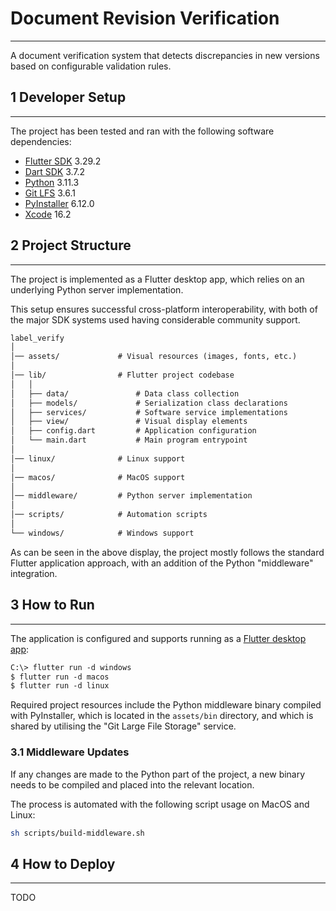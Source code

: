 # Document Revision Verification

---

A document verification system that detects discrepancies in new versions based on configurable validation rules.

## 1 Developer Setup

---

The project has been tested and ran with the following software dependencies:

- [Flutter SDK](https://docs.flutter.dev/get-started/install) 3.29.2
- [Dart SDK](https://dart.dev/get-dart) 3.7.2
- [Python](https://www.python.org/downloads/) 3.11.3
- [Git LFS](https://git-lfs.com) 3.6.1
- [PyInstaller](https://pyinstaller.org) 6.12.0
- [Xcode](https://developer.apple.com/xcode/) 16.2

## 2 Project Structure

---

The project is implemented as a Flutter desktop app, which relies on an underlying Python server implementation.

This setup ensures successful cross-platform interoperability,
with both of the major SDK systems used having considerable community support.

```txt
label_verify
│
│── assets/             # Visual resources (images, fonts, etc.)
│
│── lib/                # Flutter project codebase
│   │
│   ├── data/               # Data class collection
│   ├── models/             # Serialization class declarations
│   ├── services/           # Software service implementations
│   ├── view/               # Visual display elements
│   ├── config.dart         # Application configuration
│   └── main.dart           # Main program entrypoint
│
│── linux/              # Linux support
│
│── macos/              # MacOS support
│
│── middleware/         # Python server implementation
│
│── scripts/            # Automation scripts
│
└── windows/            # Windows support
```

As can be seen in the above display, the project mostly follows the standard Flutter application approach,
with an addition of the Python "middleware" integration.

## 3 How to Run

---

The application is configured and supports running as a
[Flutter desktop app](https://docs.flutter.dev/platform-integration/desktop):

```txt
C:\> flutter run -d windows
$ flutter run -d macos
$ flutter run -d linux
```

Required project resources include the Python middleware binary compiled with PyInstaller,
which is located in the `assets/bin` directory, and which is shared by utilising the "Git Large File Storage" service.

### 3.1 Middleware Updates

If any changes are made to the Python part of the project,
a new binary needs to be compiled and placed into the relevant location.

The process is automated with the following script usage on MacOS and Linux:

```sh
sh scripts/build-middleware.sh
```

## 4 How to Deploy

---

TODO
